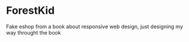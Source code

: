# ForestKid
Fake eshop from a book about responsive web design, just designing my way throught the book
